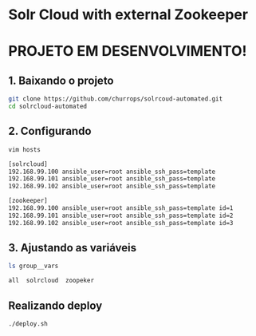 # Solr Cloud with external Zookeeper

# PROJETO EM DESENVOLVIMENTO!

## 1. Baixando o projeto

```sh
git clone https://github.com/churrops/solrcoud-automated.git
cd solrcloud-automated 
```

## 2. Configurando

```sh
vim hosts 

[solrcloud]
192.168.99.100 ansible_user=root ansible_ssh_pass=template
192.168.99.101 ansible_user=root ansible_ssh_pass=template
192.168.99.102 ansible_user=root ansible_ssh_pass=template

[zookeeper]
192.168.99.100 ansible_user=root ansible_ssh_pass=template id=1
192.168.99.101 ansible_user=root ansible_ssh_pass=template id=2
192.168.99.102 ansible_user=root ansible_ssh_pass=template id=3
```
## 3. Ajustando as variáveis

```sh
ls group__vars

all  solrcloud  zoopeker
```

## Realizando deploy

```sh
./deploy.sh
```
